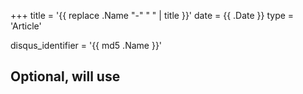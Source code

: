 +++
title = '{{ replace .Name "-" " " | title }}'
date = {{ .Date }}
type = 'Article'

disqus_identifier = '{{ md5 .Name }}'
## Optional, will use <title> tag value instead.
# disqus_title = ''
## Optional, will use window.location.href instead.
# disqus_url = ''

draft = true
+++
